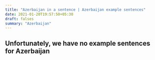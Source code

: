 ```yaml
---
title: "Azerbaijan in a sentence | Azerbaijan example sentences"
date: 2021-01-20T19:57:50+05:30
draft: falses
summary: "Azerbaijan"
---
```

## Unfortunately, we have no example sentences for Azerbaijan                 
